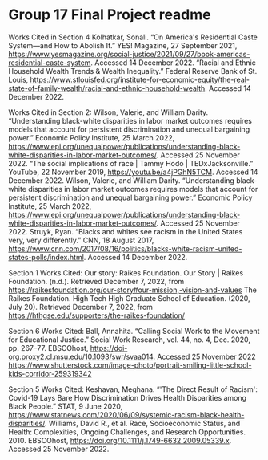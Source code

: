 # Group 17 Final Project readme

Works Cited in Section 4
Kolhatkar, Sonali. “On America's Residential Caste System—and How to Abolish It.” YES! Magazine, 27 September 2021, https://www.yesmagazine.org/social-justice/2021/09/27/book-americas-residential-caste-system. Accessed 14 December 2022.
“Racial and Ethnic Household Wealth Trends & Wealth Inequality.” Federal Reserve Bank of St. Louis, https://www.stlouisfed.org/institute-for-economic-equity/the-real-state-of-family-wealth/racial-and-ethnic-household-wealth. Accessed 14 December 2022.

Works Cited in Section 2: 
Wilson, Valerie, and William Darity. “Understanding black-white disparities in labor market outcomes requires models that account for persistent discrimination and unequal bargaining power.” Economic Policy Institute, 25 March 2022, https://www.epi.org/unequalpower/publications/understanding-black-white-disparities-in-labor-market-outcomes/. Accessed 25 November 2022.
“The social implications of race | Tammy Hodo | TEDxJacksonville.” YouTube, 22 November 2019, https://youtu.be/a4jPGhN5TCM. Accessed 14 December 2022.
Wilson, Valerie, and William Darity. “Understanding black-white disparities in labor market outcomes requires models that account for persistent discrimination and unequal bargaining power.” Economic Policy Institute, 25 March 2022, https://www.epi.org/unequalpower/publications/understanding-black-white-disparities-in-labor-market-outcomes/. Accessed 25 November 2022.
Struyk, Ryan. “Blacks and whites see racism in the United States very, very differently.” CNN, 18 August 2017, https://www.cnn.com/2017/08/16/politics/blacks-white-racism-united-states-polls/index.html. Accessed 14 December 2022.

Section 1 Works Cited:
Our story: Raikes Foundation. Our Story | Raikes Foundation. (n.d.). Retrieved December 7, 2022, from https://raikesfoundation.org/our-story#our-mission,-vision-and-values 
The Raikes Foundation. High Tech High Graduate School of Education. (2020, July 20). Retrieved December 7, 2022, from https://hthgse.edu/supporters/the-raikes-foundation/ 

Section 6 Works Cited:
Ball, Annahita. “Calling Social Work to the Movement for Educational Justice.” Social Work Research, vol. 44, no. 4, Dec. 2020, pp. 267–77. EBSCOhost, https://doi-org.proxy2.cl.msu.edu/10.1093/swr/svaa014. Accessed 25 November 2022
https://www.shutterstock.com/image-photo/portrait-smiling-little-school-kids-corridor-259319342

Section 5 Works Cited:
Keshavan, Meghana. “'The Direct Result of Racism': Covid-19 Lays Bare How Discrimination Drives Health Disparities among Black People.” STAT, 9 June 2020, https://www.statnews.com/2020/06/09/systemic-racism-black-health-disparities/.
Williams, David R., et al. Race, Socioeconomic Status, and Health: Complexities, Ongoing Challenges, and Research Opportunities. 2010. EBSCOhost, https://doi.org/10.1111/j.1749-6632.2009.05339.x. Accessed 25 November 2022.
